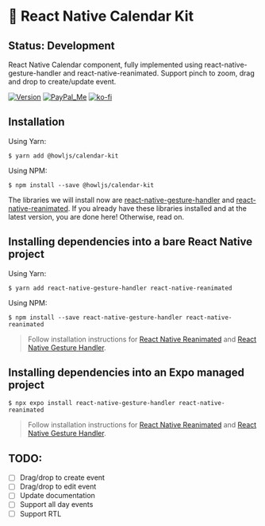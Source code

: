 # 📅 React Native Calendar Kit

## Status: Development

React Native Calendar component, fully implemented using react-native-gesture-handler and react-native-reanimated. Support pinch to zoom, drag and drop to create/update event.

[![Version][npm-shield]][npm-link]
[![PayPal_Me][paypal-me-shield]][paypal-me]
[![ko-fi][ko-fi-shield]][ko-fi-profile]

## Installation

Using Yarn:

```
$ yarn add @howljs/calendar-kit
```

Using NPM:

```
$ npm install --save @howljs/calendar-kit
```

The libraries we will install now are [react-native-gesture-handler](https://docs.swmansion.com/react-native-gesture-handler/) and [react-native-reanimated](https://docs.swmansion.com/react-native-reanimated/). If you already have these libraries installed and at the latest version, you are done here! Otherwise, read on.

## Installing dependencies into a bare React Native project

Using Yarn:

```
$ yarn add react-native-gesture-handler react-native-reanimated
```

Using NPM:

```
$ npm install --save react-native-gesture-handler react-native-reanimated
```

> Follow installation instructions for [React Native Reanimated](https://docs.swmansion.com/react-native-reanimated/docs/fundamentals/installation) and [React Native Gesture Handler](https://docs.swmansion.com/react-native-gesture-handler/docs/installation).

## Installing dependencies into an Expo managed project

```
$ npx expo install react-native-gesture-handler react-native-reanimated
```

> Follow installation instructions for [React Native Reanimated](https://docs.expo.dev/versions/latest/sdk/reanimated/) and [React Native Gesture Handler](https://docs.expo.dev/versions/latest/sdk/gesture-handler/).


## TODO:
- [ ] Drag/drop to create event
- [ ] Drag/drop to edit event
- [ ] Update documentation
- [ ] Support all day events
- [ ] Support RTL

[npm-shield]: https://img.shields.io/npm/v/@howljs/calendar-kit
[ko-fi-shield]: https://img.shields.io/static/v1.svg?label=%20&message=ko-fi&logo=ko-fi&color=13C3FF
[paypal-me-shield]: https://img.shields.io/static/v1.svg?label=%20&message=PayPal.Me&logo=paypal
[paypal-me]: https://www.paypal.me/j2teamlh
[ko-fi-profile]: https://ko-fi.com/W7W6G75FH
[npm-link]: https://www.npmjs.com/package/@howljs/calendar-kit